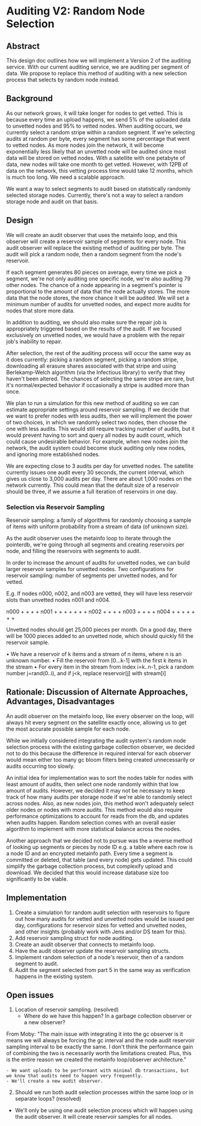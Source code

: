 # Auditing V2: Random Node Selection

## Abstract

This design doc outlines how we will implement a Version 2 of the auditing service.
With our current auditing service, we are auditing per segment of data.
We propose to replace this method of auditing with a new selection process that selects by random node instead.

## Background

As our network grows, it will take longer for nodes to get vetted.
This is because every time an upload happens, we send 5% of the uploaded data to unvetted nodes and 95% to vetted nodes.
When auditing occurs, we currently select a random stripe within a random segment.
If we're selecting audits at random per byte, every segment has some percentage that went to vetted nodes.
As more nodes join the network, it will become exponentially less likely that an unvetted node will be audited since most data will be stored on vetted nodes.
With a satellite with one petabyte of data, new nodes will take one month to get vetted. However, with 12PB of data on the network, this vetting process time would take 12 months, which is much too long. We need a scalable approach.

We want a way to select segments to audit based on statistically randomly selected storage nodes.
Currently, there's not a way to select a random storage node and audit on that basis.

## Design

We will create an audit observer that uses the metainfo loop, and this observer will create a reservoir sample of segments for every node. This audit observer will replace the existing method of auditing per byte. The audit will pick a random node, then a random segment from the node's reservoir.

If each segment generates 80 pieces on average, every time we pick a segment, we're not only auditing one specific node, we're also auditing 79 other nodes. The chance of a node appearing in a segment's pointer is proportional to the amount of data that the node actually stores. The more data that the node stores, the more chance it will be audited. We will set a minimum number of audits for unvetted nodes, and expect more audits for nodes that store more data.

In addition to auditing, we should also make sure the repair job is appropriately triggered based on the results of the audit. If we focused exclusively on unvetted nodes, we would have a problem with the repair job's inability to repair.

After selection, the rest of the auditing process will occur the same way as it does currently: picking a random segment, picking a random stripe, downloading all erasure shares associated with that stripe and using Berlekamp-Welch algorithm (via the Infectious library) to verify that they haven't been altered.
The chances of selecting the same stripe are rare, but it's normal/expected behavior if occasionally a stripe is audited more than once.

We plan to run a simulation for this new method of auditing so we can estimate appropriate settings around reservoir sampling. If we decide that we want to prefer nodes with less audits, then we will implement the power of two choices, in which we randomly select two nodes, then choose the one with less audits.
This would still require tracking number of audits, but it would prevent having to sort and query all nodes by audit count, which could cause undesirable behavior. For example, when new nodes join the network, the audit system could become stuck auditing only new nodes, and ignoring more established nodes.

We are expecting close to 3 audits per day for unvetted nodes. The satellite currently issues one audit every 30 seconds, the current interval, which gives us close to 3,000 audits per day. There are about 1,000 nodes on the network currently. This could mean that the default size of a reservoir should be three, if we assume a full iteration of reservoirs in one day.

### Selection via Reservoir Sampling

Reservoir sampling: a family of algorithms for randomly choosing a sample of items with uniform probability from a stream of data (of unknown size).

As the audit observer uses the metainfo loop to iterate through the pointerdb, we're going through all segments and creating reservoirs per node, and filling the reservoirs with segments to audit.

In order to increase the amount of audits for unvetted nodes, we can build larger reservoir samples for unvetted nodes.
Two configurations for reservoir sampling: number of segments per unvetted nodes, and for vetted.

E.g. If nodes n000, n002, and n003 are vetted, they will have less reservoir slots than unvetted nodes n001 and n004.

n000 + + + +
n001 + + + + + + +
n002 + + + +
n003 + + + +
n004 + + + + + + +

Unvetted nodes should get 25,000 pieces per month. On a good day, there will be 1000 pieces added to an unvetted node, which should quickly fill the reservoir sample.

• We have a reservoir of k items and a stream of n items, where n is an unknown number.
• Fill the reservoir from [0...k-1] with the first k items in the stream
• For every item in the stream from index i=k..n-1, pick a random number j=rand(0..i), and if j<k, replace reservoir[j] with stream[i]

## Rationale: Discussion of Alternate Approaches, Advantages, Disadvantages

An audit observer on the metainfo loop, like every observer on the loop, will always hit every segment on the satellite exactly once, allowing us to get the most accurate possible sample for each node.

While we initially considered integrating the audit system's random node selection process with the existing garbage collection observer, we decided not to do this because the difference in required interval for each observer would mean either too many gc bloom filters being created unnecessarily or audits occurring too slowly.

An initial idea for implementation was to sort the nodes table for nodes with least amount of audits, then select one node randomly within that low amount of audits.
However, we decided it may not be necessary to keep track of how many audits per storage node if we're able to randomly select across nodes. Also, as new nodes join, this method won't adequately select older nodes or nodes with more audits. This method would also require performance optimizations to account for reads from the db, and updates when audits happen.
Random selection comes with an overall easier algorithm to implement with more statistical balance across the nodes.

Another approach that we decided not to pursue was the a reverse method of looking up segments or pieces by node ID e.g. a table where each row is a node ID and an encrypted metainfo path.
Every time a segment is committed or deleted, that table (and every node) gets updated.
This could simplify the garbage collection process, but complexify upload and download.
We decided that this would increase database size too significantly to be viable.

## Implementation

1. Create a simulation for random audit selection with reservoirs to figure out how many audits for vetted and unvetted nodes would be issued per day, configurations for reservoir sizes for vetted and unvetted nodes, and other insights (probably work with Jens and/or DS team for this).
2. Add reservoir sampling struct for node auditing.
3. Create an audit observer that connects to metainfo loop.
4. Have the audit observer update the reservoir sampling structs.
5. Implement random selection of a node's reservoir, then of a random segment to audit.
6. Audit the segment selected from part 5 in the same way as verification happens in the existing system.

## Open issues

1. Location of reservoir sampling. (resolved)
    - Where do we have this happen? In a garbage collection observer or a new observer?

From Moby: "The main issue with integrating it into the gc observer is it means we will always be forcing the gc interval and the node audit reservoir sampling interval to be exactly the same. I don't think the performance gain of combining the two is necessarily worth the limitations created. Plus, this is the entire reason we created the metainfo loop/observer architecture."

    - We want uploads to be performant with minimal db transactions, but we know that audits need to happen very frequently.
    - We'll create a new audit observer.

2. Should we run both audit selection processes within the same loop or in separate loops? (resolved)
- We'll only be using one audit selection process which will happen using the audit observer. It will create reservoir samples for all nodes.